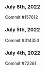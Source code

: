 ### July 8th, 2022

Commit #157612

### July 5th, 2022

Commit #314353


### July 4th, 2022

Commit #72281
